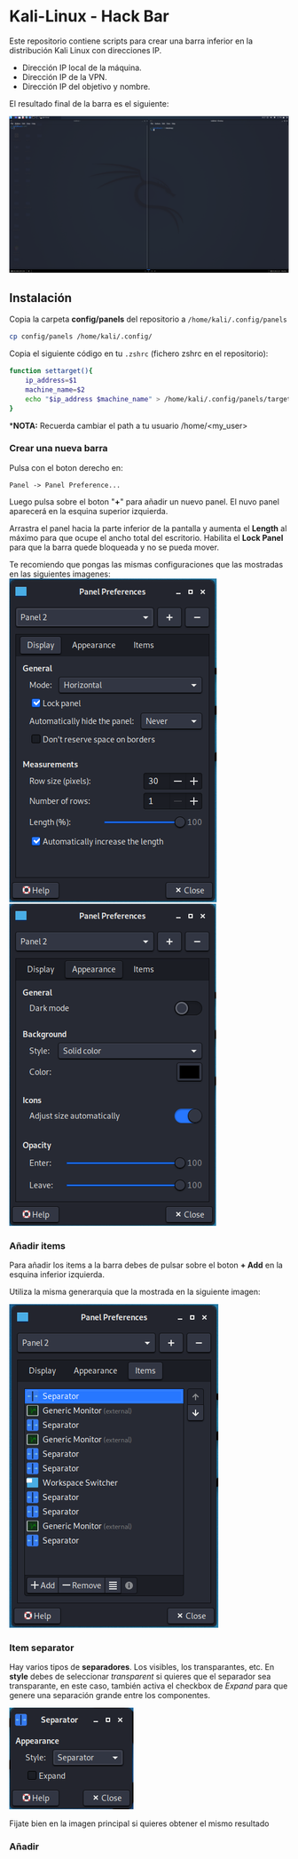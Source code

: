 # Kali-Linux - Hack Bar
Este repositorio contiene scripts para crear una barra inferior en la distribución Kali Linux con direcciones IP.
* Dirección IP local de la máquina.
* Dirección IP de la VPN.
* Dirección IP del objetivo y nombre.

El resultado final de la barra es el siguiente:

![Ejemplo](https://github.com/blogNetting/Kali-Linux_Hack_Bar/blob/main/images/bar.png)

## Instalación
Copia la carpeta **config/panels** del repositorio a `/home/kali/.config/panels`
```bash
cp config/panels /home/kali/.config/
```

Copia el siguiente código en tu `.zshrc` (fichero zshrc en el repositorio):

```bash
function settarget(){
    ip_address=$1
    machine_name=$2
    echo "$ip_address $machine_name" > /home/kali/.config/panels/target
}
```

***NOTA:** Recuerda cambiar el path a tu usuario /home/<my_user>

### Crear una nueva barra
Pulsa con el boton derecho en:
```
Panel -> Panel Preference...
```

Luego pulsa sobre el boton "**+**" para añadir un nuevo panel.
El nuvo panel aparecerá en la esquina superior izquierda.

Arrastra el panel hacia la parte inferior de la pantalla y aumenta el **Length** al máximo para que ocupe el ancho total del escritorio.
Habilita el **Lock Panel** para que la barra quede bloqueada y no se pueda mover.

Te recomiendo que pongas las mismas configuraciones que las mostradas en las siguientes imagenes:
![Ejemplo](https://raw.githubusercontent.com/blogNetting/Kali-Linux_Hack_Bar/main/images/second_panel_1.png)
![Ejemplo](https://raw.githubusercontent.com/blogNetting/Kali-Linux_Hack_Bar/main/images/second_panel_2.png)


### Añadir items
Para añadir los items a la barra debes de pulsar sobre el boton **+ Add** en la esquina inferior izquierda.

Utiliza la misma generarquia que la mostrada en la siguiente imagen:

![Ejemplo](https://raw.githubusercontent.com/blogNetting/Kali-Linux_Hack_Bar/main/images/second_panel_3.png)

### Item separator
Hay varios tipos de **separadores**. Los visibles, los transparantes, etc. En **style** debes de seleccionar *transparent* si quieres que el separador sea transparante, en este caso, también activa el checkbox de *Expand* para que genere una separación grande entre los componentes.

![Ejemplo](https://raw.githubusercontent.com/blogNetting/Kali-Linux_Hack_Bar/main/images/separator.png)

Fijate bien en la imagen principal si quieres obtener el mismo resultado 

### Añadir 

